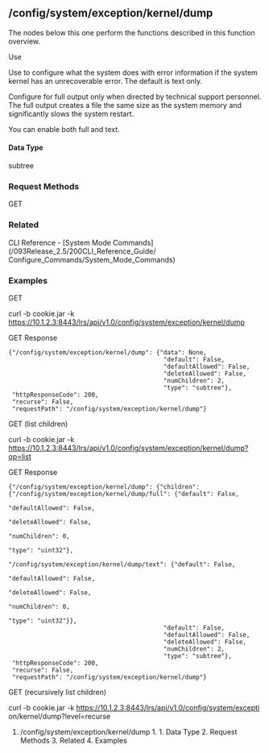 ## /config/system/exception/kernel/dump

The nodes below this one perform the functions described in this function
overview.

Use

Use to configure what the system does with error information if the system
kernel has an unrecoverable error. The default is text only.

Configure for full output only when directed by technical support personnel.
The full output creates a file the same size as the system memory and
significantly slows the system restart.

You can enable both full and text.

#### Data Type

subtree

### Request Methods

GET

### Related

CLI Reference - [System Mode Commands](/093Release_2.5/200CLI_Reference_Guide/
Configure_Commands/System_Mode_Commands)

### Examples

GET

curl -b cookie.jar -k
https://10.1.2.3:8443/lrs/api/v1.0/config/system/exception/kernel/dump

GET Response

    
    {"/config/system/exception/kernel/dump": {"data": None,
                                               "default": False,
                                               "defaultAllowed": False,
                                               "deleteAllowed": False,
                                               "numChildren": 2,
                                               "type": "subtree"},
     "httpResponseCode": 200,
     "recurse": False,
     "requestPath": "/config/system/exception/kernel/dump"}
    

GET (list children)

curl -b cookie.jar -k
https://10.1.2.3:8443/lrs/api/v1.0/config/system/exception/kernel/dump?op=list

GET Response

    
    {"/config/system/exception/kernel/dump": {"children": {"/config/system/exception/kernel/dump/full": {"default": False,
                                                                                                            "defaultAllowed": False,
                                                                                                            "deleteAllowed": False,
                                                                                                            "numChildren": 0,
                                                                                                            "type": "uint32"},
                                                             "/config/system/exception/kernel/dump/text": {"default": False,
                                                                                                            "defaultAllowed": False,
                                                                                                            "deleteAllowed": False,
                                                                                                            "numChildren": 0,
                                                                                                            "type": "uint32"}},
                                               "default": False,
                                               "defaultAllowed": False,
                                               "deleteAllowed": False,
                                               "numChildren": 2,
                                               "type": "subtree"},
     "httpResponseCode": 200,
     "recurse": False,
     "requestPath": "/config/system/exception/kernel/dump"}
    

GET (recursively list children)

curl -b cookie.jar -k https://10.1.2.3:8443/lrs/api/v1.0/config/system/excepti
on/kernel/dump?level=recurse

  1. /config/system/exception/kernel/dump
    1.       1. Data Type
    2. Request Methods
    3. Related
    4. Examples

